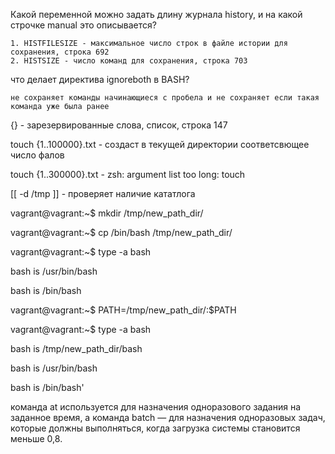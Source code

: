 Какой переменной можно задать длину журнала history, и на какой строчке manual это описывается?

	1. HISTFILESIZE - максимальное число строк в файле истории для сохранения, строка 692
	2. HISTSIZE - число команд для сохранения, строка 703

что делает директива ignoreboth в BASH?

	не сохраняет команды начинающиеся с пробела и не сохраняет если такая команда уже была ранее 

{} - зарезервированные слова, список, строка 147

touch {1..100000}.txt - создаст в текущей директории соответсвющее число фалов

touch {1..300000}.txt - zsh: argument list too long: touch

[[ -d /tmp ]] - проверяет наличие кататлога

vagrant@vagrant:~$ mkdir /tmp/new_path_dir/

vagrant@vagrant:~$ cp /bin/bash /tmp/new_path_dir/

vagrant@vagrant:~$ type -a bash

bash is /usr/bin/bash

bash is /bin/bash

vagrant@vagrant:~$ PATH=/tmp/new_path_dir/:$PATH

vagrant@vagrant:~$ type -a bash

bash is /tmp/new_path_dir/bash

bash is /usr/bin/bash

bash is /bin/bash'

команда at используется для назначения одноразового задания на заданное время, а команда batch — для назначения
одноразовых задач,
которые должны выполняться, когда загрузка системы становится меньше 0,8.
